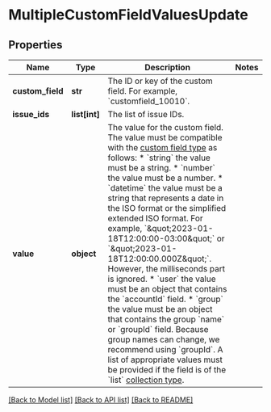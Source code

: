 # MultipleCustomFieldValuesUpdate

## Properties
Name | Type | Description | Notes
------------ | ------------- | ------------- | -------------
**custom_field** | **str** | The ID or key of the custom field. For example, &#x60;customfield_10010&#x60;. | 
**issue_ids** | **list[int]** | The list of issue IDs. | 
**value** | **object** | The value for the custom field. The value must be compatible with the [custom field type](https://developer.atlassian.com/platform/forge/manifest-reference/modules/jira-custom-field/#data-types) as follows:   *  &#x60;string&#x60; the value must be a string.  *  &#x60;number&#x60; the value must be a number.  *  &#x60;datetime&#x60; the value must be a string that represents a date in the ISO format or the simplified extended ISO format. For example, &#x60;\&quot;2023-01-18T12:00:00-03:00\&quot;&#x60; or &#x60;\&quot;2023-01-18T12:00:00.000Z\&quot;&#x60;. However, the milliseconds part is ignored.  *  &#x60;user&#x60; the value must be an object that contains the &#x60;accountId&#x60; field.  *  &#x60;group&#x60; the value must be an object that contains the group &#x60;name&#x60; or &#x60;groupId&#x60; field. Because group names can change, we recommend using &#x60;groupId&#x60;.  A list of appropriate values must be provided if the field is of the &#x60;list&#x60; [collection type](https://developer.atlassian.com/platform/forge/manifest-reference/modules/jira-custom-field/#collection-types). | 

[[Back to Model list]](../README.md#documentation-for-models) [[Back to API list]](../README.md#documentation-for-api-endpoints) [[Back to README]](../README.md)

